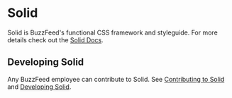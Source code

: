 # Solid

Solid is BuzzFeed's functional CSS framework and styleguide. For more details check out the [Solid Docs](https://solid.buzzfeed.com/).

## Developing Solid
Any BuzzFeed employee can contribute to Solid. See [Contributing to Solid](https://github.com/buzzfeed/solid/blob/master/CONTRIBUTING.md) and [Developing Solid](https://github.com/buzzfeed/solid/blob/master/DEVELOPING.md).
